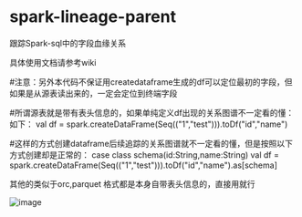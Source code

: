 # spark-lineage-parent
跟踪Spark-sql中的字段血缘关系

具体使用文档请参考wiki

#注意：另外本代码不保证用createdataframe生成的df可以定位最初的字段，但如果是从源表读出来的，一定会定位到终端字段

#所谓源表就是带有表头信息的，如果单纯定义df出现的关系图谱不一定看的懂：如下：
val df = spark.createDataFrame(Seq(("1","test"))).toDf("id","name")

#这样的方式创建dataframe后续追踪的关系图谱就不一定看的懂，但是按照以下方式创建却是正常的：
case class schema(id:String,name:String)
val df = spark.createDataFrame(Seq(("1","test"))).toDf("id","name").as[schema]

其他的类似于orc,parquet 格式都是本身自带表头信息的，直接用就行

![image](https://user-images.githubusercontent.com/26522622/123764351-47ea6f00-d8f7-11eb-9599-0d9ca1313661.png)

